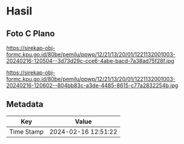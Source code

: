 # Hasil

## Foto C Plano

https://sirekap-obj-formc.kpu.go.id/80be/pemilu/ppwp/12/21/13/20/01/1221132001003-20240216-120504--3d73d29c-cce6-4abe-bacd-7a38ad75f28f.jpg

https://sirekap-obj-formc.kpu.go.id/80be/pemilu/ppwp/12/21/13/20/01/1221132001003-20240216-120602--804bb83c-a3de-4485-8615-c77a2832254b.jpg


## Metadata

| Key        | Value               |
| ---------- | ------------------- |
| Time Stamp | 2024-02-16 12:51:22 |



